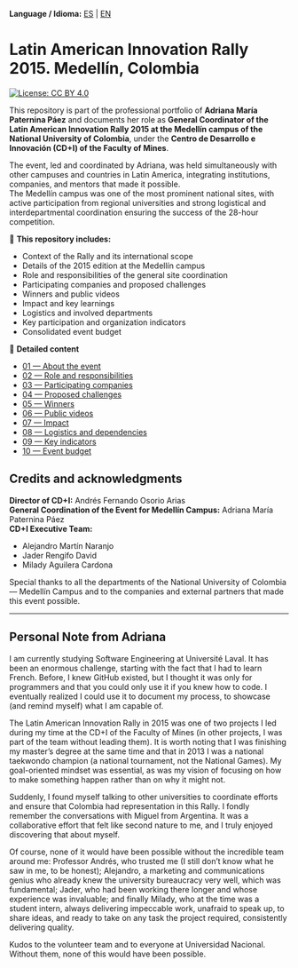 **Language / Idioma:** [ES](README.md) | [EN](README_en.md)  

# Latin American Innovation Rally 2015. Medellín, Colombia

[![License: CC BY 4.0](https://img.shields.io/badge/License-CC%20BY%204.0-lightgrey.svg)](http://creativecommons.org/licenses/by/4.0/)

This repository is part of the professional portfolio of **Adriana María Paternina Páez** and documents her role as **General Coordinator of the Latin American Innovation Rally 2015 at the Medellín campus of the National University of Colombia**, under the **Centro de Desarrollo e Innovación (CD+I) of the Faculty of Mines**.  

The event, led and coordinated by Adriana, was held simultaneously with other campuses and countries in Latin America, integrating institutions, companies, and mentors that made it possible.  
The Medellín campus was one of the most prominent national sites, with active participation from regional universities and strong logistical and interdepartmental coordination ensuring the success of the 28-hour competition.

📌 **This repository includes:**
- Context of the Rally and its international scope
- Details of the 2015 edition at the Medellín campus
- Role and responsibilities of the general site coordination
- Participating companies and proposed challenges
- Winners and public videos
- Impact and key learnings
- Logistics and involved departments
- Key participation and organization indicators
- Consolidated event budget

📂 **Detailed content**
- [01 — About the event](docs/en/01_About_the_Event.md)  
- [02 — Role and responsibilities](docs/en/02_Role_and_Responsibilities.md)  
- [03 — Participating companies](docs/en/03_Participating_Companies.md)  
- [04 — Proposed challenges](docs/en/04_Proposed_Challenges.md)  
- [05 — Winners](docs/en/05_Winners.md)  
- [06 — Public videos](docs/en/06_Public_Videos.md)  
- [07 — Impact](docs/en/07_Impact.md)  
- [08 — Logistics and dependencies](docs/en/08_Logistics_and_Dependencies.md)  
- [09 — Key indicators](docs/en/09_Key_Indicators.md)  
- [10 — Event budget](docs/en/10_Budget.md)  

## Credits and acknowledgments

**Director of CD+I:** Andrés Fernando Osorio Arias  
**General Coordination of the Event for Medellín Campus:** Adriana María Paternina Páez  
**CD+I Executive Team:**  
- Alejandro Martín Naranjo  
- Jader Rengifo David  
- Milady Aguilera Cardona  

Special thanks to all the departments of the National University of Colombia — Medellín Campus and to the companies and external partners that made this event possible.

---

## Personal Note from Adriana

I am currently studying Software Engineering at Université Laval. It has been an enormous challenge, starting with the fact that I had to learn French. Before, I knew GitHub existed, but I thought it was only for programmers and that you could only use it if you knew how to code. I eventually realized I could use it to document my process, to showcase (and remind myself) what I am capable of.  

The Latin American Innovation Rally in 2015 was one of two projects I led during my time at the CD+I of the Faculty of Mines (in other projects, I was part of the team without leading them). It is worth noting that I was finishing my master’s degree at the same time and that in 2013 I was a national taekwondo champion (a national tournament, not the National Games). My goal-oriented mindset was essential, as was my vision of focusing on how to make something happen rather than on why it might not.  

Suddenly, I found myself talking to other universities to coordinate efforts and ensure that Colombia had representation in this Rally. I fondly remember the conversations with Miguel from Argentina. It was a collaborative effort that felt like second nature to me, and I truly enjoyed discovering that about myself.  

Of course, none of it would have been possible without the incredible team around me: Professor Andrés, who trusted me (I still don’t know what he saw in me, to be honest); Alejandro, a marketing and communications genius who already knew the university bureaucracy very well, which was fundamental; Jader, who had been working there longer and whose experience was invaluable; and finally Milady, who at the time was a student intern, always delivering impeccable work, unafraid to speak up, to share ideas, and ready to take on any task the project required, consistently delivering quality.  

Kudos to the volunteer team and to everyone at Universidad Nacional. Without them, none of this would have been possible.
